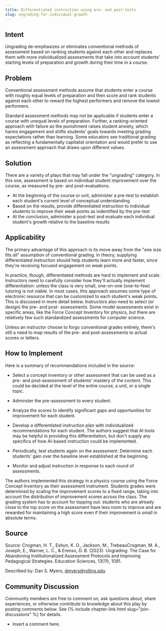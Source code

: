 ```yaml
---
title: Differentiated instruction using pre- and post-tests
slug: ungrading-for-individual-growth
---
```

## Intent

Ungrading de-emphasizes or eliminates conventional methods of assessment based on ranking students against each other and replaces them with more individualized assessments that take into account students' starting levels of preparation and growth during their time in a course.

## Problem

Conventional assessment methods assume that students enter a course with roughly equal levels of preparation and then score and rank students against each other to reward the highest performers and remove the lowest performers.

Standard assessment methods may not be applicable if students enter a course with unequal levels of preparation. Further, a ranking-oriented approach with failure as the punishment raises student anxiety, which harms engagement and shifts students' goals towards meeting grading expectations rather than learning.
Some educators see traditional grading as reflecting a fundamentally capitalist orientation and would prefer to use an assessment approach that draws upon different values.

## Solution

There are a variety of plays that may fall under the "ungrading" category. In this one, assessment is based on individual student improvement over the course, as measured by pre- and post-evaluations.

- At the beginning of the course or unit, administer a pre-test to establish each student's current level of conceptual understanding
- Based on the results, provide differentiated instruction to individual students to improve their weak points as indentified by the pre-test
- At the conclusion, administer a post-test and evaluate each individual student's growth relative to the baseline results

## Applicability

The primary advantage of this approach is its move away from the "one size fits all" assumption of conventional grading. In theory, supplying differentiated instruction should help students learn more and faster, since they're receiving focused engagement on weak points.

In practice, though, differentiated methods are hard to implement and scale. Instructors need to carefully consider how they'll actually implement differentiation: unless the class is very small, one-on-one (one-to-few) tutoring is not viable. In most cases, this approach assumes some type of electronic resource that can be customized to each student's weak points. This is discussed in more detail below. Instructors also need to select (or design) the pre- and post- assessments. Some model assessments exist in specific areas, like the Force Concept Inventory for physics, but there are relatively few such standardized assessments for computer science.

Unless an instructor choose to forgo conventional grades entirely, there's still a need to map results of the pre- and post-assessments to actual scores or letters.

## How to Implement

Here is a summary of recommendations included in the source:

- Select a concept inventory or other assessment that can be used as a pre- and post-assessment of students' mastery of the content. This could be decided at the level of the entire course, a unit, or a single topic.

- Adminster the pre-assessment to every student.

- Analyze the scores to identify significant gaps and opportunities for improvement for each student.

- Develop a differentiated instruction plan with individualized recommendations for each student. The authors suggest that AI tools may be helpful in providing this differentiation, but don't supply any specifics of how AI-based instruction could be implemented.

- Periodically, test students again on the assessment. Determine each students' gain over the baseline level established at the beginning.

- Monitor and adjust instruction in response to each round of assessments.

The authors implemented this strategy in a physics course using the Force Concept Inventory as their assessment instrument. Students grades were determined by scaling the improvement scores to a fixed range, taking into account the distribution of improvement scores across the class. The grading system has to account for topping out: students who are already close to the top score on the assessment have less room to improve and are rewarded for maintaining a high score even if their improvement is small in absolute terms.

## Source

Source: Crogman, H. T., Eshun, K. O., Jackson, M., TrebeauCrogman, M. A., Joseph, E., Warner, L. C., & Erenso, D. B. (2023). Ungrading: The Case for Abandoning Institutionalized Assessment Protocols and Improving Pedagogical Strategies. Education Sciences, 13(11), 1091.

Described by: Dan S. Myers, dmyers@rollins.edu 

## Community Discussion

Community members are free to comment on, ask questions about, share
experiences, or otherwise contribute to knowledge about this play by
posting comments below.
See {% include chapter-link.html slug="join-discussions" %} for details.

* Insert a comment here.
